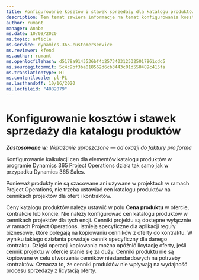 ```yaml
---
title: Konfigurowanie kosztów i stawek sprzedaży dla katalogu produktów
description: Ten temat zawiera informacje na temat konfigurowania kosztów i stawek sprzedaży dla towarów w katalogu produktów.
author: rumant
manager: Annbe
ms.date: 10/09/2020
ms.topic: article
ms.service: dynamics-365-customerservice
ms.reviewer: kfend
ms.author: rumant
ms.openlocfilehash: d5178a9143536bf4b2573403125325017861cdd5
ms.sourcegitcommit: 5c4c9bf3ba018562d6cb3443c01d550489c415fa
ms.translationtype: HT
ms.contentlocale: pl-PL
ms.lasthandoff: 10/16/2020
ms.locfileid: "4082079"
---
```

# <a name="set-up-cost-and-sales-rates-for-catalog-products"></a>Konfigurowanie kosztów i stawek sprzedaży dla katalogu produktów

_**Zastosowane w:** Wdrażanie uproszczone — od okazji do faktury pro forma_


Konfigurowanie kalkulacji cen dla elementów katalogu produktów w programie Dynamics 365 Project Operations działa tak samo jak w przypadku Dynamics 365 Sales.

Ponieważ produkty nie są szacowane ani używane w projektach w ramach Project Operations, nie trzeba ustawiać cen katalogu produktów na cennikach projektów dla ofert i kontraktów.

Ceny katalogu produktów należy ustawić w polu **Cena produktu** w ofercie, kontrakcie lub koncie. Nie należy konfigurować cen katalogu produktów w cennikach projektów dla tych encji. Cenniki projektu są dostępne wyłącznie w ramach Project Operations. Istnieją specyficzne dla aplikacji reguły biznesowe, które polegają na kopiowaniu cenników z oferty do kontraktu. W wyniku takiego działania powstaje cennik specyficzny dla danego kontraktu. Dzięki operacji kopiowania można opóźnić licytację oferty, jeśli cennik projektu w ofercie stanie się za duży. Cenniki produktu nie są kopiowane w celu utworzenia cenników niestandardowych na potrzeby kontraktów. Oznacza to, że cenniki produktów nie wpływają na wydajność procesu sprzedaży z licytacją oferty.
